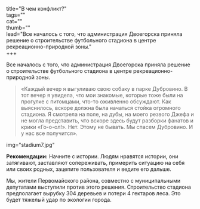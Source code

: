 title="В чем конфликт?"  
tags=""  
cat=""  
thumb=""  
lead="Все началось с того, что администрация Двоегорска приняла решение о строительстве футбольного стадиона в центре рекреационно-природной зоны."  
+++  
 
Все началось с того, что администрация Двоегорска приняла решение о строительстве футбольного стадиона в центре рекреационно-природной зоны.

> «Каждый вечер я выгуливаю свою собаку в парке Дубровино. В тот вечер я увидела, что мои знакомые, которые тоже были на прогулке с питомцами, что-то оживленно обсуждают. Как выяснилось, вскоре должна была начаться стойка огромного стадиона. Я смотрела на поле, на дубы, на моего резвого Джефа и не могла представить, что вскоре здесь будут разборки фанатов и крики «Го-о-ол!». Нет. Этому не бывать. Мы спасем Дубровино. И у нас все получится».

img="stadium7.jpg"

**Рекомендации:** Начните с истории. Людям нравятся истории, они затягивают, заставляют сопереживать, примерить ситуацию на себя или своих родных, зацепите пользователя и ведите его дальше.

Мы, жители Первомайского района, совместно с муниципальными депутатами выступили против этого решения. Строительство стадиона предполагает вырубку 304 деревьев и потери 4 гектаров леса. Это будет тяжелый удар по экологии города.


